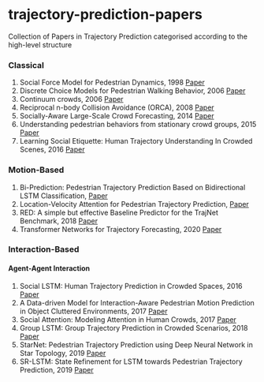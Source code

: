 # trajectory-prediction-papers
Collection of Papers in Trajectory Prediction categorised according to the high-level structure

### Classical 

1. Social Force Model for Pedestrian Dynamics, 1998 [Paper](https://arxiv.org/pdf/cond-mat/9805244.pdf)
2. Discrete Choice Models for Pedestrian Walking Behavior, 2006 [Paper](https://infoscience.epfl.ch/record/77526/files/Antonini2004_721.pdf)
3. Continuum crowds, 2006 [Paper](https://grail.cs.washington.edu/projects/crowd-flows/78-treuille.pdf)
4. Reciprocal n-body Collision Avoidance (ORCA), 2008 [Paper](http://gamma.cs.unc.edu/ORCA/publications/ORCA.pdf)
5. Socially-Aware Large-Scale Crowd Forecasting, 2014 [Paper](http://vision.stanford.edu/pdf/alahi14.pdf)
6. Understanding pedestrian behaviors from stationary crowd groups, 2015 [Paper](https://www.zpascal.net/cvpr2015/Yi_Understanding_Pedestrian_Behaviors_2015_CVPR_paper.pdf)
6. Learning Social Etiquette: Human Trajectory Understanding In Crowded Scenes, 2016 [Paper](https://infoscience.epfl.ch/record/230262/files/ECCV16social.pdf;)



### Motion-Based 

1. Bi-Prediction: Pedestrian Trajectory Prediction Based on Bidirectional LSTM Classification,  [Paper](https://www.researchgate.net/publication/322001876_Bi-Prediction_Pedestrian_Trajectory_Prediction_Based_on_Bidirectional_LSTM_Classification)
2. Location-Velocity Attention for Pedestrian Trajectory Prediction,  [Paper](https://www.researchgate.net/publication/331607165_Location-Velocity_Attention_for_Pedestrian_Trajectory_Prediction)
3. RED: A simple but effective Baseline Predictor for the TrajNet Benchmark, 2018 [Paper](http://openaccess.thecvf.com/content_ECCVW_2018/papers/11131/Becker_RED_A_simple_but_effective_Baseline_Predictor_for_the_TrajNet_ECCVW_2018_paper.pdf)
4. Transformer Networks for Trajectory Forecasting, 2020 [Paper](https://arxiv.org/pdf/2003.08111.pdf)


### Interaction-Based 

#### Agent-Agent Interaction 
1. Social LSTM: Human Trajectory Prediction in Crowded Spaces, 2016 [Paper](https://cvgl.stanford.edu/papers/CVPR16_Social_LSTM.pdf)
2. A Data-driven Model for Interaction-Aware Pedestrian Motion Prediction in Object Cluttered Environments, 2017 [Paper](https://arxiv.org/abs/1709.08528)
3. Social Attention: Modeling Attention in Human Crowds, 2017 [Paper](https://arxiv.org/abs/1710.04689) 
4. Group LSTM: Group Trajectory Prediction in Crowded Scenarios, 2018 [Paper](http://openaccess.thecvf.com/content_ECCVW_2018/papers/11131/Bisagno_Group_LSTM_Group_Trajectory_Prediction_in_Crowded_Scenarios_ECCVW_2018_paper.pdf)
5. StarNet: Pedestrian Trajectory Prediction using Deep Neural Network in Star Topology, 2019 [Paper](https://arxiv.org/abs/1906.01797)
6. SR-LSTM: State Refinement for LSTM towards Pedestrian Trajectory Prediction, 2019 [Paper](https://arxiv.org/abs/1903.02793)
